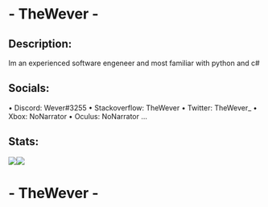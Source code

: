 # - TheWever -

## Description:
Im an experienced software engeneer and most familiar with python and c#

## Socials:
• Discord: Wever#3255
• Stackoverflow: TheWever
• Twitter: TheWever_
• Xbox: NoNarrator
• Oculus: NoNarrator
...

## Stats:
<img align="center" src="https://github-readme-stats.vercel.app/api/?username=TheWever&theme=tokyonight" /><img align="center" src="https://github-readme-stats.vercel.app/api/top-langs/?username=TheWever&theme=tokyonight" /> 

# - TheWever -
